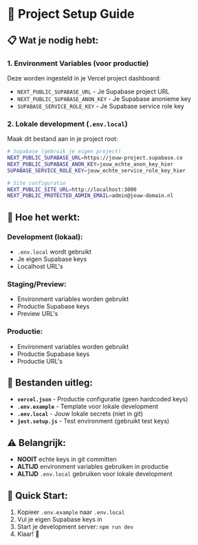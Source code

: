 # 🚀 Project Setup Guide

## 📋 **Wat je nodig hebt:**

### **1. Environment Variables (voor productie)**
Deze worden ingesteld in je Vercel project dashboard:
- `NEXT_PUBLIC_SUPABASE_URL` - Je Supabase project URL
- `NEXT_PUBLIC_SUPABASE_ANON_KEY` - Je Supabase anonieme key
- `SUPABASE_SERVICE_ROLE_KEY` - Je Supabase service role key

### **2. Lokale development (`.env.local`)**
Maak dit bestand aan in je project root:

```bash
# Supabase (gebruik je eigen project)
NEXT_PUBLIC_SUPABASE_URL=https://jouw-project.supabase.co
NEXT_PUBLIC_SUPABASE_ANON_KEY=jouw_echte_anon_key_hier
SUPABASE_SERVICE_ROLE_KEY=jouw_echte_service_role_key_hier

# Site configuratie
NEXT_PUBLIC_SITE_URL=http://localhost:3000
NEXT_PUBLIC_PROTECTED_ADMIN_EMAIL=admin@jouw-domain.nl
```

## 🔧 **Hoe het werkt:**

### **Development (lokaal):**
- `.env.local` wordt gebruikt
- Je eigen Supabase keys
- Localhost URL's

### **Staging/Preview:**
- Environment variables worden gebruikt
- Productie Supabase keys
- Preview URL's

### **Productie:**
- Environment variables worden gebruikt
- Productie Supabase keys
- Productie URL's

## 📁 **Bestanden uitleg:**

- **`vercel.json`** - Productie configuratie (geen hardcoded keys)
- **`.env.example`** - Template voor lokale development
- **`.env.local`** - Jouw lokale secrets (niet in git)
- **`jest.setup.js`** - Test environment (gebruikt test keys)

## ⚠️ **Belangrijk:**
- **NOOIT** echte keys in git committen
- **ALTIJD** environment variables gebruiken in productie
- **ALTIJD** `.env.local` gebruiken voor lokale development

## 🚀 **Quick Start:**
1. Kopieer `.env.example` naar `.env.local`
2. Vul je eigen Supabase keys in
3. Start je development server: `npm run dev`
4. Klaar! 🎉